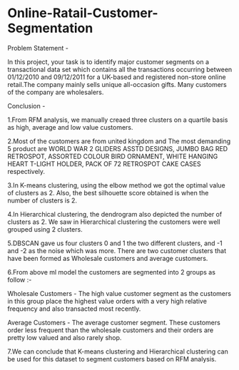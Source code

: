 # Online-Ratail-Customer-Segmentation

Problem Statement -

In this project, your task is to identify major customer segments on a transactional data set which contains all the transactions occurring between 01/12/2010 and 09/12/2011 for a UK-based and registered non-store online retail.The company mainly sells unique all-occasion gifts. Many customers of the company are wholesalers.

Conclusion -

1.From RFM analysis, we manually creaed three clusters on a quartile basis as high, average and low value customers.

2.Most of the customers are from united kingdom and The most demanding 5 product are WORLD WAR 2 GLIDERS ASSTD DESIGNS, JUMBO BAG RED RETROSPOT, ASSORTED COLOUR BIRD ORNAMENT, WHITE HANGING HEART T-LIGHT HOLDER, PACK OF 72 RETROSPOT CAKE CASES respectively.

3.In K-means clustering, using the elbow method we got the optimal value of clusters as 2. Also, the best silhouette score obtained is when the number of clusters is 2.

4.In Hierarchical clustering, the dendrogram also depicted the number of clusters as 2. We saw in Hierarchical clustering the customers were well grouped using 2 clusters.

5.DBSCAN gave us four clusters 0 and 1 the two different clusters, and -1 and -2 as the noise which was more. There are two customer clusters that have been formed as Wholesale customers and average customers.

6.From above ml model the customers are segmented into 2 groups as follow :-

Wholesale Customers - The high value customer segment as the customers in this group place the highest value orders with a very high relative frequency and also transacted most recently.

Average Customers - The average customer segment. These customers order less frequent than the wholesale customers and their orders are pretty low valued and also rarely shop.

7.We can conclude that K-means clustering and Hierarchical clustering can be used for this dataset to segment customers based on RFM analysis.

